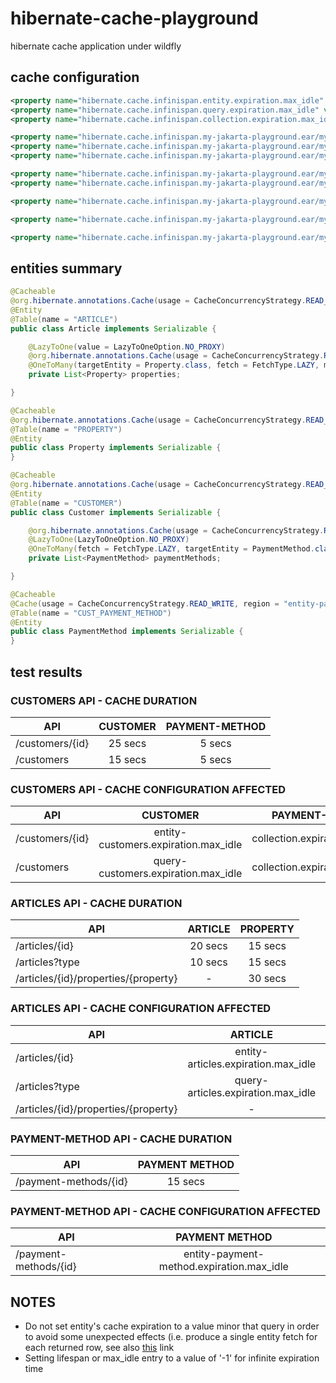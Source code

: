 # hibernate-cache-playground
hibernate cache application under wildfly

## cache configuration

```xml
<property name="hibernate.cache.infinispan.entity.expiration.max_idle" value="30000"/>
<property name="hibernate.cache.infinispan.query.expiration.max_idle" value="5000"/>
<property name="hibernate.cache.infinispan.collection.expiration.max_idle" value="5000"/>

<property name="hibernate.cache.infinispan.my-jakarta-playground.ear/my-jakarta-playground-ejb.jar#primary.entity-articles.expiration.max_idle" value="20000"/>
<property name="hibernate.cache.infinispan.my-jakarta-playground.ear/my-jakarta-playground-ejb.jar#primary.entity-customers.expiration.max_idle" value="25000"/>
<property name="hibernate.cache.infinispan.my-jakarta-playground.ear/my-jakarta-playground-ejb.jar#primary.entity-payment-method.expiration.max_idle" value="15000"/>

<property name="hibernate.cache.infinispan.my-jakarta-playground.ear/my-jakarta-playground-ejb.jar#primary.query-articles.expiration.max_idle" value="10000"/>
<property name="hibernate.cache.infinispan.my-jakarta-playground.ear/my-jakarta-playground-ejb.jar#primary.query-customers.expiration.max_idle" value="15000"/>

<property name="hibernate.cache.infinispan.my-jakarta-playground.ear/my-jakarta-playground-ejb.jar#primary.nested-article-properties.expiration.max_idle" value="15000"/>

<property name="hibernate.cache.infinispan.my-jakarta-playground.ear/my-jakarta-playground-ejb.jar#primary.entity-customers.eviction.max_entries" value="3"/>

<property name="hibernate.cache.infinispan.my-jakarta-playground.ear/my-jakarta-playground-ejb.jar#primary.entity-payment-method.expiration.life_span" value="10000"/>
```

## entities summary

```java
@Cacheable
@org.hibernate.annotations.Cache(usage = CacheConcurrencyStrategy.READ_ONLY, region = "entity-articles")
@Entity
@Table(name = "ARTICLE")
public class Article implements Serializable {

    @LazyToOne(value = LazyToOneOption.NO_PROXY)
    @org.hibernate.annotations.Cache(usage = CacheConcurrencyStrategy.READ_ONLY, region = "nested-article-properties")
    @OneToMany(targetEntity = Property.class, fetch = FetchType.LAZY, mappedBy = Property_.ARTICLE)
    private List<Property> properties;

}

@Cacheable
@org.hibernate.annotations.Cache(usage = CacheConcurrencyStrategy.READ_ONLY)
@Table(name = "PROPERTY")
@Entity
public class Property implements Serializable {
}

@Cacheable
@org.hibernate.annotations.Cache(usage = CacheConcurrencyStrategy.READ_WRITE, region = "entity-customers")
@Entity
@Table(name = "CUSTOMER")
public class Customer implements Serializable {

    @org.hibernate.annotations.Cache(usage = CacheConcurrencyStrategy.READ_WRITE)
    @LazyToOne(LazyToOneOption.NO_PROXY)
    @OneToMany(fetch = FetchType.LAZY, targetEntity = PaymentMethod.class, mappedBy = PaymentMethod_.CUSTOMER)
    private List<PaymentMethod> paymentMethods;

}

@Cacheable
@Cache(usage = CacheConcurrencyStrategy.READ_WRITE, region = "entity-payment-method")
@Table(name = "CUST_PAYMENT_METHOD")
@Entity
public class PaymentMethod implements Serializable {
}
```

## test results

### CUSTOMERS API - CACHE DURATION

| API	        			| CUSTOMER      | PAYMENT-METHOD  |
| --------------------- 	|:-------------:| :------------:  |
| /customers/{id}   		| 25 secs		| 5 secs 		  |
| /customers		   		| 15 secs		| 5 secs 		  |

### CUSTOMERS API - CACHE CONFIGURATION AFFECTED

| API	        			| CUSTOMER      							| PAYMENT-METHOD  								|
| --------------------- 	|:---------------------------------------:	| :------------------------------------------:  |
| /customers/{id}   		| entity-customers.expiration.max_idle		| collection.expiration.max_idle				|
| /customers		   		| query-customers.expiration.max_idle		| collection.expiration.max_idle				|

### ARTICLES API - CACHE DURATION

| API	        						| ARTICLE       | PROPERTY		  |
| --------------------- 				|:-------------:| :------------:  |
| /articles/{id}   						| 20 secs		| 15 secs 		  |
| /articles?type	   					| 10 secs		| 15 secs 		  |
| /articles/{id}/properties/{property}	| -				| 30 secs 		  |

### ARTICLES API - CACHE CONFIGURATION AFFECTED

| API	        						| ARTICLE       							| PROPERTY		  									|
| --------------------- 				|:---------------------------------------:	| :----------------------------------------------:	|
| /articles/{id}   						| entity-articles.expiration.max_idle		| nested-article-properties.expiration.max_idle 	|
| /articles?type	   					| query-articles.expiration.max_idle		| nested-article-properties.expiration.max_idle  	|
| /articles/{id}/properties/{property}	| -											| entity.expiration.max_idle				        |


### PAYMENT-METHOD API - CACHE DURATION

| API	        						| PAYMENT METHOD    |
| --------------------- 				|:----------------:	|
| /payment-methods/{id}   				| 15 secs			|

### PAYMENT-METHOD API - CACHE CONFIGURATION AFFECTED

| API	        						| PAYMENT METHOD    								|
| --------------------- 				|:------------------------------------------------: |
| /payment-methods/{id}   				| entity-payment-method.expiration.max_idle			|

## NOTES

* Do not set entity's cache expiration to a value minor that query in order to avoid some unexpected effects (i.e. produce a single entity fetch for each returned row, see also [this](https://discourse.hibernate.org/t/ehcache-hibernate-2nd-level-cache-element-for-key-is-null-and-n-1-query-issue/210/2) link
* Setting lifespan or max_idle entry to a value of '-1' for infinite expiration time 

